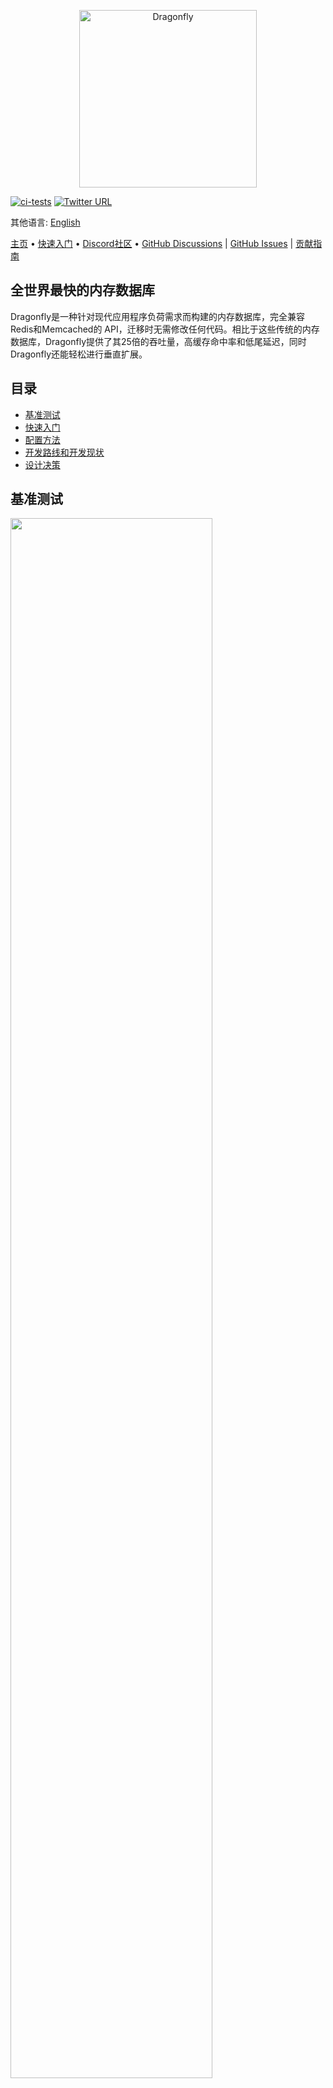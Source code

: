 <p align="center">
  <a href="https://dragonflydb.io">
    <img  src="/.github/images/logo-full.svg"
      width="284" border="0" alt="Dragonfly">
  </a>
</p>



[![ci-tests](https://github.com/dragonflydb/dragonfly/actions/workflows/ci.yml/badge.svg)](https://github.com/dragonflydb/dragonfly/actions/workflows/ci.yml) [![Twitter URL](https://img.shields.io/twitter/follow/dragonflydbio?style=social)](https://twitter.com/dragonflydbio)

其他语言:  [English](README.md)

[主页](https://dragonflydb.io/) • [快速入门](https://github.com/dragonflydb/dragonfly/tree/main/docs/quick-start) • [Discord社区](https://discord.gg/HsPjXGVH85) • [GitHub Discussions](https://github.com/dragonflydb/dragonfly/discussions) | [GitHub Issues](https://github.com/dragonflydb/dragonfly/issues) | [贡献指南](https://github.com/dragonflydb/dragonfly/blob/main/CONTRIBUTING.md)

## 全世界最快的内存数据库

Dragonfly是一种针对现代应用程序负荷需求而构建的内存数据库，完全兼容Redis和Memcached的 API，迁移时无需修改任何代码。相比于这些传统的内存数据库，Dragonfly提供了其25倍的吞吐量，高缓存命中率和低尾延迟，同时Dragonfly还能轻松进行垂直扩展。

## 目录

- [基准测试](#基准测试)
- [快速入门](https://github.com/dragonflydb/dragonfly/tree/main/docs/quick-start)
- [配置方法](#配置方法)
- [开发路线和开发现状](#开发路线和开发现状)
- [设计决策](#设计决策)

## <a name="基准测试"><a/> 基准测试

<img src="http://static.dragonflydb.io/repo-assets/aws-throughput.svg" width="80%" border="0"/>

Dragonfly在c6gn.16xlarge上达到了每秒380万个查询（QPS），相比于Redis，吞吐量提高了25倍。

在Dragonfly的峰值吞吐量下，P99延迟如下：

| op    | r6g   | c6gn  | c7g   |
| ----- | ----- | ----- | ----- |
| set   | 0.8ms | 1ms   | 1ms   |
| get   | 0.9ms | 0.9ms | 0.8ms |
| setex | 0.9ms | 1.1ms | 1.3ms |

*所有基准测试均使用`memtier_benchmark`（见下文），根据服务器类型和实例类型调整线程数。`memtier`运行在独立的c6gn.16xlarge机器上。对于setex基准测试，我们使用了500的到期范围，以便其能够存活直到测试结束。*

```bash
  memtier_benchmark --ratio ... -t <threads> -c 30 -n 200000 --distinct-client-seed -d 256 \
     --expiry-range=...
```

当以管道模式运行，并设置参数`--pipeline=30`时，Dragonfly可以实现**10M qps**的SET操作和 **15M qps**的GET操作。

### Memcached / Dragonfly

我们在 AWS 的 `c6gn.16xlarge` 实例上比较了 memcached 和 Dragonfly。如下图所示，与 memcached 相比，Dragonfly 的吞吐量在读写两方面上都占据了优势，并且在延迟方面也还不错。对于写入工作，Dragonfly 的延迟更低，这是由于在 memcached 的写入路径上存在竞争（请参见[此处](docs/memcached_benchmark.md)）。

#### SET benchmark

|  Server   | QPS(thousands qps) | latency 99% |  99.9%  |
| :-------: | :----------------: | :---------: | :-----: |
| Dragonfly |       🟩 3844       |   🟩 0.9ms   | 🟩 2.4ms |
| Memcached |        806         |    1.6ms    |  3.2ms  |

#### GET benchmark

| Server    | QPS(thousands qps) | latency 99% |  99.9%  |
| --------- | :----------------: | :---------: | :-----: |
| Dragonfly |       🟩 3717       |     1ms     |  2.4ms  |
| Memcached |        2100        |  🟩 0.34ms   | 🟩 0.6ms |


对于读取基准测试，Memcached 表现出了更低的延迟，但在吞吐量方面比不上Dragonfly。

### 内存效率

在接下来的测试中，我们使用 `debug populate 5000000 key 1024` 命令向 Dragonfly 和 Redis 分别写入了约 5GB 的数据。然后我们使用 `memtier` 发送更新流量并使用 "bgsave" 命令启动快照。下图清楚地展示了这两个服务器在内存效率方面的表现。

<img src="http://static.dragonflydb.io/repo-assets/bgsave-memusage.svg" width="70%" border="0"/>

在空闲状态下，Dragonfly 比 Redis 节省约 30% 的内存。
在快照阶段，Dragonfly 也没有显示出任何明显的内存增加。
但同时，Redis 在峰值时的内存几乎达到了 Dragonfly 的 3 倍。
Dragonfly 完成快照也很快，仅在启动后几秒钟内就完成了。
有关 Dragonfly 内存效率的更多信息，请参见 [dashtable 文档](/docs/dashtable.md)。



## <a name="开发路线和开发现状"><a/>配置方法

Dragonfly 支持 Redis 的常见参数。
例如，您可以运行：`dragonfly --requirepass=foo --bind localhost`。

目前，Dragonfly 支持以下 Redis 特定参数：

* `port`：Redis 连接端口，默认为 6379。
* `bind`：使用本地主机名仅允许本地连接，使用公共 IP 地址允许外部连接到**该 IP 地址**。
* `requirepass`：AUTH 认证密码，默认为空`""`。
* `maxmemory`：限制数据库使用的最大内存（以字节为单位）。0 表示程序将自动确定其最大内存使用量。默认为 0。
* `dir`：默认情况下，dragonfly docker 使用 `/data` 文件夹进行快照。CLI 使用的是 ""。你可以使用 `-v` docker 选项将其映射到主机文件夹。
* `dbfilename`：保存/加载数据库的文件名。默认为 "dump"；

此外，还有 Dragonfly 特定的参数选项：

* `memcache_port`：在此端口上启用 memcached 兼容的 API。默认禁用。

* `keys_output_limit`：在`keys` 命令中返回的最大键数。默认为 8192。

  `keys` 命令是危险命令。我们会截断结果以避免在获取太多key时内存溢出。

* `dbnum`：`select` 支持的最大数据库数。

* `cache_mode`：请参见下面的 [缓存](#全新的缓存设计) 部分。

* `hz`：键到期评估频率。默认为 100。空闲时，使用较低的频率可以占用较少的 CPU资源，但这会导致清理过期键的速度下降。

* `save_schedule`：以UTC 时间规范保存快照，格式： HH:MM（24 小时制时间）。默认为空`""`。

* `primary_port_http_enabled`：如果为 true，则允许在主 TCP 端口上访问 http 控制台。默认为 true。

* `admin_port`：如果设置，将在指定的端口上启用对控制台的管理访问。支持 HTTP 和 RESP 协议。默认禁用。

* `admin_bind`：如果设置，将管理控制台 TCP 连接绑定到给定地址。支持 HTTP 和 RESP 协议。默认为any。

* `admin_nopass`: 将管理控制台 TCP 连接绑定到给定地址。同时支持 HTTP 和 RESP 协议。

* `cluster_mode`：支持集群模式。目前仅支持 `emulated`。默认为空`""`。

* `cluster_announce_ip`：集群模式下向客户端公开的 IP。

### 启动脚本示例，包含常用选项：

```bash
./dragonfly-x86_64 --logtostderr --requirepass=youshallnotpass --cache_mode=true -dbnum 1 --bind localhost --port 6379  --save_schedule "*:30" --maxmemory=12gb --keys_output_limit=12288 --dbfilename dump.rdb
```

要获取更多选项，如日志管理或TLS支持，请运行`dragonfly --help`。

## <a name="开发路线和开发现状"><a/>开发路线和开发现状

目前，Dragonfly支持约185个Redis命令以及除`cas`之外的所有memcache命令。
我们几乎达到了Redis 5 API的水平。我们的下一个里程碑更新将会稳定基本功能并实现复刻API。
如果您发现您需要的命令尚未实现，请提出一个Issue。

对于dragonfly-native复制技术，我们正在设计一种分布式日志格式，该格式将支持更高的速度。

在实现复制功能之后，我们将继续实现API 3-6中其他缺失的Redis命令。

请参见[命令参考](https://dragonflydb.io/docs/category/command-reference)以了解Dragonfly当前支持的命令。

## <a name="设计决策"><a/> 设计决策

### 全新的缓存设计

Dragonfly采用单一的自适应缓存算法，该算法非常简单且具备高内存效率。
你可以通过使用`--cache_mode=true`参数来启用缓存模式。一旦启用了此模式，Dragonfly将会删除最低概率可能被使用的内容，但这只会在接近最大内存限制时发生。

### 相对准确的过期期限

过期范围限制最高为约4年。此外，**对于大于134217727ms（大约37小时）的到期期限**，毫秒精度级别（PEXPIRE/PSETEX等）会被简化到秒级。
这种舍入的误差小于0.001％，我希望这在长时间范围情况下是可以接受的。
如果这不符合你的使用需求，请与我联系或提出一个Issue，并解释您的情况。

关于与Redis实现之间的更多差异，请参见[此处](docs/differences.md)。

### 原生HTTP控制台和兼容Prometheus的标准

默认情况下，Dragonfly允许通过其主TCP端口（6379）进行HTTP访问。没错，您可以通过Redis协议或HTTP协议连接到Dragonfly - 服务器会在连接初始化期间自动识别协议。 不妨在你自己的浏览器中尝试一下。现在HTTP访问没有太多信息可供参考，但在将来，我们计划添加有用的调试和管理信息。如果您转到`: 6379/metrics` URL，您将看到一些兼容Prometheus的标准。

Prometheus导出的标准与Grafana仪表盘兼容，[请参见此处](tools/local/monitoring/grafana/provisioning/dashboards/dashboard.json)。

重要！HTTP控制台仅应在安全网络内访问。如果您将Dragonfly的TCP端口暴露在外部，则建议使用`--http_admin_console=false`或`--nohttp_admin_console`禁用控制台。


## <a name="开发背景"><a/>开发背景

Dragonfly始于一项实验，旨在探索如果在2022年重新设计内存数据库，它会是什么样子。基于我们作为内存存储的用户以及作为云服务公司的工程师的经验教训，我们得知需要保留Dragonfly的两个关键属性：a) 为其所有操作提供原子性保证，b) 保证在非常高的吞吐量下实现低于毫秒的延迟。

我们面临的首要挑战是如何充分利用当今云服务器的CPU、内存和I/O资源。为了解决这个问题，我们使用了 [无共享式架构（shared-nothing architecture）](https://en.wikipedia.org/wiki/Shared-nothing_architecture)，它允许我们在不同的线程之间分割内存存储的空间，使得每个线程可以管理自己的字典数据切片。我们称这些切片为“分片（shards）”。为无共享式架构提供线程和I/O管理功能的库在[这里](https://github.com/romange/helio)开源。

为了提供对多键并发操作的原子性保证，我们使用了最近学术研究的进展。我们选择了论文 ["VLL: a lock manager redesign for main memory database systems”](https://www.cs.umd.edu/~abadi/papers/vldbj-vll.pdf) 来开发Dragonfly的事务框架。无共享式架构和VLL的选择使我们能够在不使用互斥锁或自旋锁的情况下组合原子的多键操作。这是我们 PoC 的一个重要里程碑，它的性能在商业和开源解决方案中脱颖而出。

我们面临的第二个挑战是为新存储设计更高效的数据结构。为了实现这个目标，我们基于论文["Dash: Scalable Hashing on Persistent Memory"](https://arxiv.org/pdf/2003.07302.pdf)构建了核心哈希表结构。这篇论文本身是以持久性内存为中心的，与主存没有直接相关性。

然而，它非常适用于我们的问题。它提出了一种哈希表设计，允许我们维护Redis字典中存在的两个特殊属性：a) 数据存储增长时的渐进式哈希能力；b）使用无状态扫描操作时，遍历变化的字典的能力。除了这两个属性之外，Dash在CPU和内存方面都更加高效。通过利用Dash的设计，我们能够进一步创新，实现以下功能：

- 针对TTL的高效记录过期功能。
- 一种新颖的缓存驱逐算法，具有比其他缓存策略（如LRU和LFU）更高的命中率，同时**零内存开销**。
- 一种新颖的无fork快照算法。

在我们为Dragonfly打下基础并满意其[性能](#benchmarks)后，我们开始实现Redis和Memcached功能。
目前，我们已经实现了约185个Redis命令（大致相当于Redis 5.0 API）和13个Memcached命令。

最后，<br>
<em>我们的使命是构建一个设计良好、超高速、成本效益高的云工作负载内存数据存储系统，利用最新的硬件技术。我们旨在解决当前解决方案的痛点，同时保留其产品API和优势。</em>
